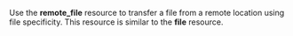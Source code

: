 Use the **remote_file** resource to transfer a file from a remote
location using file specificity. This resource is similar to the
**file** resource.